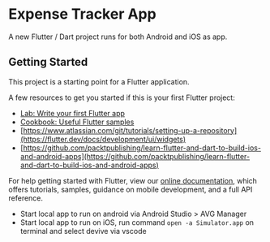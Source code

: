 # Expense Tracker App

A new Flutter / Dart project runs for both Android and iOS as app.

## Getting Started

This project is a starting point for a Flutter application.

A few resources to get you started if this is your first Flutter project:

- [Lab: Write your first Flutter app](https://flutter.dev/docs/get-started/codelab)
- [Cookbook: Useful Flutter samples](https://flutter.dev/docs/cookbook)
- [https://www.atlassian.com/git/tutorials/setting-up-a-repository](https://flutter.dev/docs/development/ui/widgets)
- [https://github.com/packtpublishing/learn-flutter-and-dart-to-build-ios-and-android-apps](https://github.com/packtpublishing/learn-flutter-and-dart-to-build-ios-and-android-apps)

For help getting started with Flutter, view our
[online documentation](https://flutter.dev/docs), which offers tutorials,
samples, guidance on mobile development, and a full API reference.

- Start local app to run on android via Android Studio > AVG Manager
- Start local app to run on iOS, run command `open -a Simulator.app` on terminal and select devive via vscode
